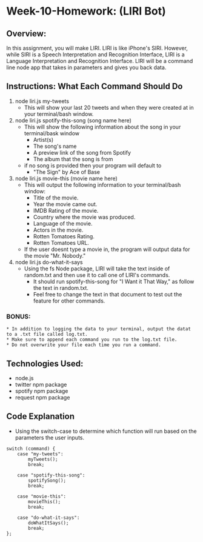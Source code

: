 # Week-10-Homework: (LIRI Bot)

## Overview:   
In this assignment, you will make LIRI. LIRI is like iPhone's
SIRI. However, while SIRI is a Speech Interpretation and Recognition Interface,
LIRI is a Language Interpretation and Recognition Interface. LIRI will be a
command line node app that takes in parameters and gives you back data.

## Instructions: What Each Command Should Do 
1. node liri.js my-tweets 
    * This will show your last 20 tweets and when they were created at in your terminal/bash window. 
2. node liri.js spotify-this-song (song name here)
    * This will show the following information about the song in your terminal/bask window
        * Artist(s)
        * The song's name 
        * A preview link of the song from Spotify
        * The album that the song is from 
    * if no song is provided then your program will default to 
        * "The Sign" by Ace of Base 
3. node liri.js movie-this (movie name here)
    * This will output the following information to your terminal/bash window: 
        * Title of the movie. 
        * Year the movie came out. 
        * IMDB Rating of the movie. 
        * Country where the movie was produced. 
        * Language of the movie. 
        * Actors in the movie. 
        * Rotten Tomatoes Rating. 
        * Rotten Tomatoes URL. 
    * If the user doesnt type a movie in, the program will output data for the movie "Mr. Nobody."
4. node liri.js do-what-it-says
    * Using the fs Node package, LIRI will take the text inside of random.txt and then use it to call one of LIRI's commands. 
        * It should run spotify-this-song for "I Want it That Way," as follow the text in random.txt. 
        * Feel free to change the text in that document to test out the feature for other commands.  

### BONUS: 
    * In addition to logging the data to your terminal, output the datat to a .txt file called log.txt. 
    * Make sure to append each command you run to the log.txt file. 
    * Do not overwrite your file each time you run a command.

## Technologies Used: 
* node.js 
* twitter npm package 
* spotify npm package
* request npm package 

## Code Explanation
* Using the switch-case to determine which function will run based on the parameters the user inputs. 
````
switch (command) {
    case "my-tweets":
        myTweets();
        break;

    case "spotify-this-song":
        spotifySong();
        break;

    case "movie-this":
        movieThis();
        break;

    case "do-what-it-says":
        doWhatItSays();
        break;
};
````

